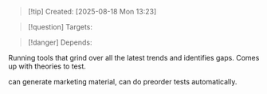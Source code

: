 
>[!tip] Created: [2025-08-18 Mon 13:23]

>[!question] Targets: 

>[!danger] Depends: 

Running tools that grind over all the latest trends and identifies gaps.
Comes up with theories to test.

can generate marketing material, can do preorder tests automatically.